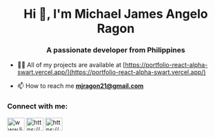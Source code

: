 <h1 align="center">Hi 👋, I'm Michael James Angelo Ragon</h1>
<h3 align="center">A passionate developer from Philippines</h3>

- 👨‍💻 All of my projects are available at [https://portfolio-react-alpha-swart.vercel.app/](https://portfolio-react-alpha-swart.vercel.app/)

- 📫 How to reach me **mjragon21@gmail.com**

<h3 align="left">Connect with me:</h3>
<p align="left">
<a href="https://linkedin.com/in/www.linkedin.com/in/michael-james-angelo-ragon-03034a2a1" target="blank"><img align="center" src="https://raw.githubusercontent.com/rahuldkjain/github-profile-readme-generator/master/src/images/icons/Social/linked-in-alt.svg" alt="www.linkedin.com/in/michael-james-angelo-ragon-03034a2a1" height="30" width="40" /></a>
<a href="https://fb.com/https://www.facebook.com/mjragon21/" target="blank"><img align="center" src="https://raw.githubusercontent.com/rahuldkjain/github-profile-readme-generator/master/src/images/icons/Social/facebook.svg" alt="https://www.facebook.com/mjragon21/" height="30" width="40" /></a>
<a href="https://instagram.com/https://www.instagram.com/rmjaay/" target="blank"><img align="center" src="https://raw.githubusercontent.com/rahuldkjain/github-profile-readme-generator/master/src/images/icons/Social/instagram.svg" alt="https://www.instagram.com/rmjaay/" height="30" width="40" /></a>
</p>



